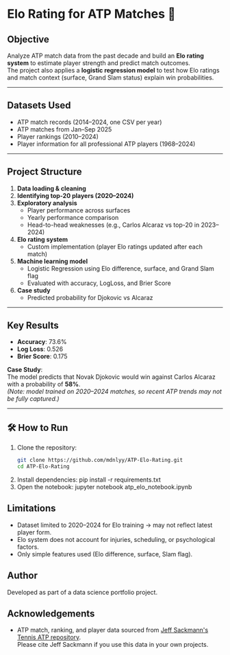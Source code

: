 # Elo Rating for ATP Matches 🎾

##  Objective
Analyze ATP match data from the past decade and build an **Elo rating system** to estimate player strength and predict match outcomes.  
The project also applies a **logistic regression model** to test how Elo ratings and match context (surface, Grand Slam status) explain win probabilities.

---

## Datasets Used
- ATP match records (2014–2024, one CSV per year)  
- ATP matches from Jan–Sep 2025  
- Player rankings (2010–2024)  
- Player information for all professional ATP players (1968–2024)  

---

##  Project Structure
1. **Data loading & cleaning**  
2. **Identifying top-20 players (2020–2024)**  
3. **Exploratory analysis**  
   - Player performance across surfaces  
   - Yearly performance comparison  
   - Head-to-head weaknesses (e.g., Carlos Alcaraz vs top-20 in 2023–2024)  
4. **Elo rating system**  
   - Custom implementation (player Elo ratings updated after each match)  
5. **Machine learning model**  
   - Logistic Regression using Elo difference, surface, and Grand Slam flag  
   - Evaluated with accuracy, LogLoss, and Brier Score  
6. **Case study**  
   - Predicted probability for Djokovic vs Alcaraz  

---

## Key Results
- **Accuracy**: 73.6%  
- **Log Loss**: 0.526  
- **Brier Score**: 0.175  

**Case Study**:  
The model predicts that Novak Djokovic would win against Carlos Alcaraz with a probability of **58%**.  
*(Note: model trained on 2020–2024 matches, so recent ATP trends may not be fully captured.)*

---

## 🛠 How to Run
1. Clone the repository:
   ```bash
   git clone https://github.com/mdnlyy/ATP-Elo-Rating.git
   cd ATP-Elo-Rating
2. Install dependencies:
   pip install -r requirements.txt
3. Open the notebook:
   jupyter notebook atp_elo_notebook.ipynb


## Limitations
- Dataset limited to 2020–2024 for Elo training → may not reflect latest player form.
- Elo system does not account for injuries, scheduling, or psychological factors.
- Only simple features used (Elo difference, surface, Slam flag).

## Author
Developed as part of a data science portfolio project.

## Acknowledgements
- ATP match, ranking, and player data sourced from [Jeff Sackmann's Tennis ATP repository](https://github.com/JeffSackmann/tennis_atp).  
  Please cite Jeff Sackmann if you use this data in your own projects. 